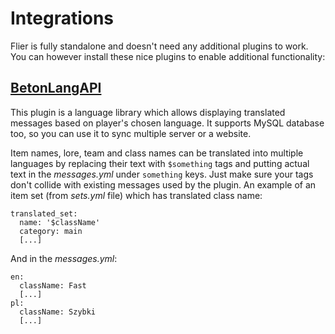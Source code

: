 # Integrations

Flier is fully standalone and doesn't need any additional plugins to work. You can however install these nice plugins to enable additional functionality:

## [BetonLangAPI](https://github.com/Co0sh/BetonLangAPI)

This plugin is a language library which allows displaying translated messages based on player's chosen language. It supports MySQL database too, so you can use it to sync multiple server or a website.

Item names, lore, team and class names can be translated into multiple languages by replacing their text with `$something` tags and putting actual text in the _messages.yml_ under `something` keys. Just make sure your tags don't collide with existing messages used by the plugin. An example of an item set (from _sets.yml_ file) which has translated class name:

```
translated_set:
  name: '$className'
  category: main
  [...]
```

And in the _messages.yml_:

```
en:
  className: Fast
  [...]
pl:
  className: Szybki
  [...]
```
